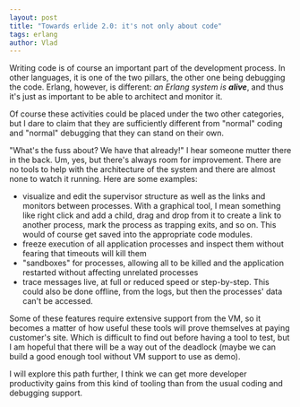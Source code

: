 ```yaml
---
layout: post
title: "Towards erlide 2.0: it's not only about code"
tags: erlang   
author: Vlad
---
```


Writing code is of course an important part of the development process. In other languages, it is one of 
the two pillars, the other one being debugging the code. Erlang, however, is different: _an Erlang system 
is __alive___, and thus it's just as important to be able to architect and monitor it.
<!-- more -->

Of course these activities could be placed under the two other categories, but I dare to claim that they 
are sufficiently different from "normal" coding and "normal" debugging that they can stand on their own.

"What's the fuss about? We have that already!" I hear someone mutter there in the back. Um, yes, but 
there's always room for improvement. There are no tools to help with the architecture of the system 
and there are almost none to watch it running. Here are some examples:
 
 * visualize and edit the supervisor structure as well as the links and monitors between processes. With 
 a graphical tool, I mean something like right click and add a child, drag and drop from it to create a 
 link to another process, mark the process as trapping exits, and so on. This would of course get saved 
 into the appropriate code modules. 
 * freeze execution of all application processes and inspect them without fearing that timeouts will kill 
 them
 * "sandboxes" for processes, allowing all to be killed and the application restarted without affecting 
 unrelated processes
 * trace messages live, at full or reduced speed or step-by-step. This could also be done offline, from 
 the logs, but then the processes' data can't be accessed.

Some of these features require extensive support from the VM, so it becomes a matter of how useful these 
tools will prove themselves at paying customer's site. Which is difficult to find out before having a tool 
to test, but I am hopeful that there will be a way out of the deadlock (maybe we can build a good enough 
tool without VM support to use as demo).

I will explore this path further, I think we can get more developer productivity gains from this kind of 
tooling than from the usual coding and debugging support.
